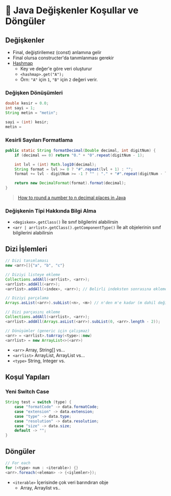 # 💫 Java Değişkenler Koşullar ve Döngüler

## Değişkenler

* Final, değiştirilemez \(const\) anlamına gelir
* Final olursa constructer'da tanımlanması gerekir
* [Hashmap](https://www.geeksforgeeks.org/java-util-hashmap-in-java/)
  * Key ve değer'e göre veri oluşturur
  * `<hashmap>.get("A");`
  * Örn: `"A"` için `1`, `"B"` için `2` değeri verir.

### Değişken Dönüşümleri

```java
double kesir = 0.0;
int sayi = 1;
String metin = "metin";

sayi = (int) kesir;
metin =
```

### Kesirli Sayıları Formatlama

```java
public static String formatDecimal(Double decimal, int digitNum) {
    if (decimal == 0) return "0." + "0".repeat(digitNum - 1);

    int lvl = (int) Math.log10(decimal);
    String format = lvl >= 0 ? "#".repeat(lvl + 1) : "";
    format += lvl - digitNum >= -1 ? "" : "." + "#".repeat(digitNum - lvl - 1);

    return new DecimalFormat(format).format(decimal);
}
```

> [How to round a number to n decimal places in Java](https://stackoverflow.com/a/153785/9770490)

### Değişkenin Tipi Hakkında Bilgi Alma

* `<degisken>.getClass()` İle sınıf bilgilerini alabilirsin
* `<arr | arrlist>.getClass().getComponentType()` İle alt objelerinin sınıf bilgilerini alabilirsin

## Dizi İşlemleri

```java
// Dizi tanımlaması
new <arr>[]{"a", "b", "c"}

// Diziyi listeye ekleme
Collections.addAll(<arrlist>, <arr>);
<arrlist>.addAll(<arr>);
<arrlist>.addAll(<index>, <arr>); // Belirli indeksten sonrasına ekleme

// Diziyi parçalama
Arrays.asList(<arr>).subList(<n>, <m>) // n'den m'e kadar (m dahil değil)

// Dizi parçasını ekleme
Collections.addAll(<arrlist>, <arr>);
<arrlist>.addAll(Arrays.asList(<arr>).subList(0, <arr>.length - 2));

// Dönüşümler (generic için çalışmaz)
<arr> = <arrlist>.toArray(<type>::new)
<arrlist> = new ArrayList<>(<arr>)
```

* `<arr>` Array, String\[\] vs...
* `<arrlist>` ArrayList, ArrayList vs...
* `<type>` String, Integer vs.

## Koşul Yapıları

### Yeni Switch Case

```java
String test = switch (type) {
    case "formatCode" -> data.formatCode;
    case "extension" -> data.extension;
    case "type" -> data.type;
    case "resolution" -> data.resolution;
    case "size" -> data.size;
    default -> "";
}
```

## Döngüler

```java
// For each
for (<type> num : <iterable>) {}
<arr>.foreach(<eleman> -> {<işlemler>});
```

* `<iterable>` İçerisinde çok veri barındıran obje
  * Array, Arraylist vs..

